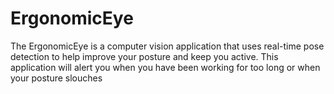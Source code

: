 # ErgonomicEye
The ErgonomicEye is a computer vision application that uses real-time pose detection to help improve your posture and keep you active. This application will alert you when you have been working for too long or when your posture slouches
